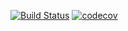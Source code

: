 
[![Build Status](https://travis-ci.org/pelsaara/ohtu-viikko1.svg?branch=master)](https://travis-ci.org/pelsaara/ohtu-viikko1)
[![codecov](https://codecov.io/gh/pelsaara/ohtu-viikko1/branch/master/graph/badge.svg)](https://codecov.io/gh/pelsaara/ohtu-viikko1)

